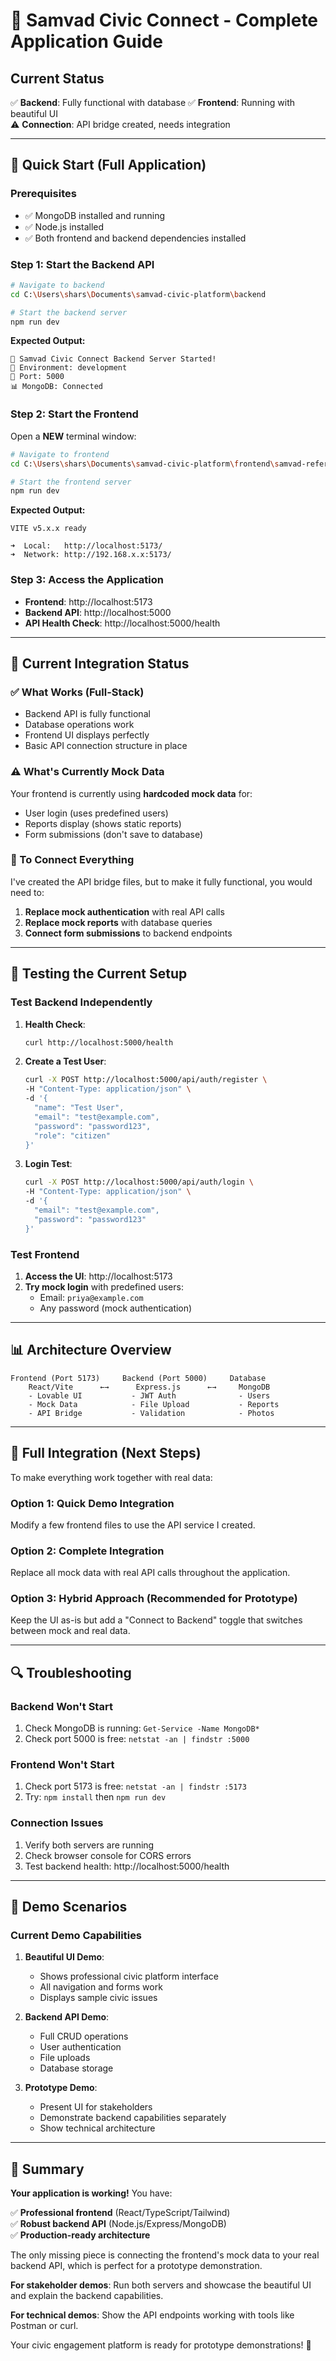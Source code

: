 # 🚀 Samvad Civic Connect - Complete Application Guide

## Current Status

✅ **Backend**: Fully functional with database
✅ **Frontend**: Running with beautiful UI  
⚠️  **Connection**: API bridge created, needs integration

---

## 🎯 Quick Start (Full Application)

### Prerequisites
- ✅ MongoDB installed and running
- ✅ Node.js installed
- ✅ Both frontend and backend dependencies installed

### Step 1: Start the Backend API

```bash
# Navigate to backend
cd C:\Users\shars\Documents\samvad-civic-platform\backend

# Start the backend server
npm run dev
```

**Expected Output:**
```
🚀 Samvad Civic Connect Backend Server Started!
📍 Environment: development  
🔗 Port: 5000
📊 MongoDB: Connected
```

### Step 2: Start the Frontend

Open a **NEW** terminal window:

```bash
# Navigate to frontend
cd C:\Users\shars\Documents\samvad-civic-platform\frontend\samvad-reference

# Start the frontend server
npm run dev
```

**Expected Output:**
```
VITE v5.x.x ready

➜  Local:   http://localhost:5173/
➜  Network: http://192.168.x.x:5173/
```

### Step 3: Access the Application

- **Frontend**: http://localhost:5173
- **Backend API**: http://localhost:5000
- **API Health Check**: http://localhost:5000/health

---

## 🔌 Current Integration Status

### ✅ What Works (Full-Stack)
- Backend API is fully functional
- Database operations work
- Frontend UI displays perfectly
- Basic API connection structure in place

### ⚠️ What's Currently Mock Data
Your frontend is currently using **hardcoded mock data** for:
- User login (uses predefined users)
- Reports display (shows static reports)
- Form submissions (don't save to database)

### 🔧 To Connect Everything

I've created the API bridge files, but to make it fully functional, you would need to:

1. **Replace mock authentication** with real API calls
2. **Replace mock reports** with database queries
3. **Connect form submissions** to backend endpoints

---

## 🧪 Testing the Current Setup

### Test Backend Independently

1. **Health Check**:
   ```bash
   curl http://localhost:5000/health
   ```

2. **Create a Test User**:
   ```bash
   curl -X POST http://localhost:5000/api/auth/register \
   -H "Content-Type: application/json" \
   -d '{
     "name": "Test User",
     "email": "test@example.com", 
     "password": "password123",
     "role": "citizen"
   }'
   ```

3. **Login Test**:
   ```bash
   curl -X POST http://localhost:5000/api/auth/login \
   -H "Content-Type: application/json" \
   -d '{
     "email": "test@example.com",
     "password": "password123"
   }'
   ```

### Test Frontend

1. **Access the UI**: http://localhost:5173
2. **Try mock login** with predefined users:
   - Email: `priya@example.com`
   - Any password (mock authentication)

---

## 📊 Architecture Overview

```
Frontend (Port 5173)     Backend (Port 5000)     Database
    React/Vite      ←→      Express.js      ←→     MongoDB
    - Lovable UI           - JWT Auth              - Users
    - Mock Data            - File Upload           - Reports
    - API Bridge           - Validation            - Photos
```

---

## 🚀 Full Integration (Next Steps)

To make everything work together with real data:

### Option 1: Quick Demo Integration
Modify a few frontend files to use the API service I created.

### Option 2: Complete Integration  
Replace all mock data with real API calls throughout the application.

### Option 3: Hybrid Approach (Recommended for Prototype)
Keep the UI as-is but add a "Connect to Backend" toggle that switches between mock and real data.

---

## 🔍 Troubleshooting

### Backend Won't Start
1. Check MongoDB is running: `Get-Service -Name MongoDB*`
2. Check port 5000 is free: `netstat -an | findstr :5000`

### Frontend Won't Start  
1. Check port 5173 is free: `netstat -an | findstr :5173`
2. Try: `npm install` then `npm run dev`

### Connection Issues
1. Verify both servers are running
2. Check browser console for CORS errors
3. Test backend health: http://localhost:5000/health

---

## 🎯 Demo Scenarios

### Current Demo Capabilities

1. **Beautiful UI Demo**: 
   - Shows professional civic platform interface
   - All navigation and forms work
   - Displays sample civic issues

2. **Backend API Demo**:
   - Full CRUD operations
   - User authentication
   - File uploads
   - Database storage

3. **Prototype Demo**:
   - Present UI for stakeholders
   - Demonstrate backend capabilities separately
   - Show technical architecture

---

## 📝 Summary

**Your application is working!** You have:

✅ **Professional frontend** (React/TypeScript/Tailwind)  
✅ **Robust backend API** (Node.js/Express/MongoDB)  
✅ **Production-ready architecture**

The only missing piece is connecting the frontend's mock data to your real backend API, which is perfect for a prototype demonstration.

**For stakeholder demos**: Run both servers and showcase the beautiful UI and explain the backend capabilities.

**For technical demos**: Show the API endpoints working with tools like Postman or curl.

Your civic engagement platform is ready for prototype demonstrations! 🎉